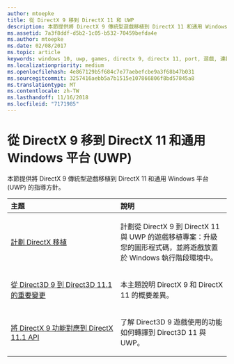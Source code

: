 ```yaml
---
author: mtoepke
title: 從 DirectX 9 移到 DirectX 11 和 UWP
description: 本節提供將 DirectX 9 傳統型遊戲移植到 DirectX 11 和通用 Windows 平台 (UWP) 的指導方針。
ms.assetid: 7a3f8ddf-d5b2-1c05-b532-70459befda4e
ms.author: mtoepke
ms.date: 02/08/2017
ms.topic: article
keywords: windows 10, uwp, games, directx 9, directx 11, port, 遊戲, 連接埠
ms.localizationpriority: medium
ms.openlocfilehash: 4e867129b5f684c7e77aebefcbe9a3f68b47b031
ms.sourcegitcommit: 3257416aebb5a7b1515e107866806f8bd57845a8
ms.translationtype: MT
ms.contentlocale: zh-TW
ms.lasthandoff: 11/16/2018
ms.locfileid: "7171985"
---
```

# <a name="moving-from-directx-9-to-directx-11-and-universal-windows-platform-uwp"></a>從 DirectX 9 移到 DirectX 11 和通用 Windows 平台 (UWP)



本節提供將 DirectX 9 傳統型遊戲移植到 DirectX 11 和通用 Windows 平台 (UWP) 的指導方針。

<table>
<colgroup>
<col width="50%" />
<col width="50%" />
</colgroup>
<thead>
<tr class="header">
<th align="left">主題</th>
<th align="left">說明</th>
</tr>
</thead>
<tbody>
<tr class="odd">
<td align="left"><p><a href="plan-your-directx-port.md">計劃 DirectX 移植</a></p></td>
<td align="left"><p>計劃從 DirectX 9 到 DirectX 11 與 UWP 的遊戲移植專案：升級您的圖形程式碼，並將遊戲放置於 Windows 執行階段環境中。</p></td>
</tr>
<tr class="even">
<td align="left"><p><a href="understand-direct3d-11-1-concepts.md">從 Direct3D 9 到 Direct3D 11.1 的重要變更</a></p></td>
<td align="left"><p>本主題說明 DirectX 9 和 DirectX 11 的概要差異。</p></td>
</tr>
<tr class="odd">
<td align="left"><p><a href="feature-mapping.md">將 DirectX 9 功能對應到 DirectX 11.1 API</a></p></td>
<td align="left"><p>了解 Direct3D 9 遊戲使用的功能如何轉譯到 Direct3D 11 與 UWP。</p></td>
</tr>
</tbody>
</table>

 

 

 




